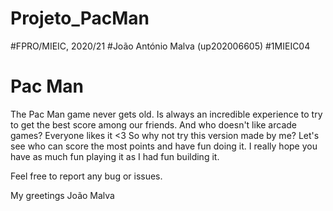 # Projeto_PacMan
#FPRO/MIEIC, 2020/21
#João António Malva (up202006605) 
#1MIEIC04

# Pac Man
  The Pac Man game never gets old. 
  Is always an incredible experience to try to get the best score among our friends. 
  And who doesn't like arcade games? Everyone likes it <3
  So why not try this version made by me? Let's see who can score the most points and have fun doing it.
  I really hope you have as much fun playing it as I had fun building it.
  
  Feel free to report any bug or issues.
  

My greetings
João Malva
